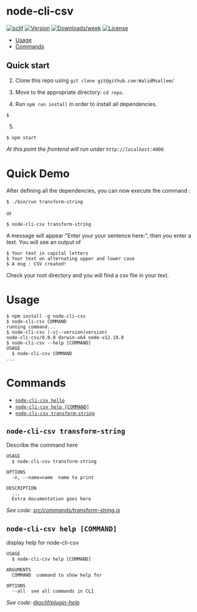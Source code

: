 node-cli-csv
============



[![oclif](https://img.shields.io/badge/cli-oclif-brightgreen.svg)](https://oclif.io)
[![Version](https://img.shields.io/npm/v/node-cli-csv.svg)](https://npmjs.org/package/node-cli-csv)
[![Downloads/week](https://img.shields.io/npm/dw/node-cli-csv.svg)](https://npmjs.org/package/node-cli-csv)
[![License](https://img.shields.io/npm/l/node-cli-csv.svg)](https://github.com/WalidMsallem/node-cli-csv/blob/master/package.json)

<!-- toc -->
* [Usage](#usage)
* [Commands](#commands)
<!-- tocstop -->

## Quick start

2.  Clone this repo using `git clone git@github.com:WalidMsallem/` 
3.  Move to the appropriate directory: `cd repo`.
 
4.  Run `npm run install` in order to install all dependencies. 
````
$ 
````
5. 
````
$ npm start
````
 
 _At this point the frontend will run under `http://localhost:4000`._
 
# Quick Demo
   After defining all the dependencies, you can now execute the command : 
   ````
$ ./bin/run transform-string
`````
or 
   ````
$ node-cli-csv transform-string
`````
A message will appear "Enter your your sentence here:", then you enter a text.
You will see an output of 
 ````
$ Your text in capital letters
$ Your text on alternating upper and lower case
$ A msg : CSV created!
`````
Check your root directory and you will find a csv file in your text.

# Usage
<!-- usage -->
```sh-session
$ npm install -g node-cli-csv
$ node-cli-csv COMMAND
running command...
$ node-cli-csv (-v|--version|version)
node-cli-csv/0.0.0 darwin-x64 node-v12.19.0
$ node-cli-csv --help [COMMAND]
USAGE
  $ node-cli-csv COMMAND
...
```
<!-- usagestop -->
# Commands
<!-- commands -->
* [`node-cli-csv hello`](#node-cli-csv-hello)
* [`node-cli-csv help [COMMAND]`](#node-cli-csv-help-command)
* [`node-cli-csv transform-string`](#node-cli-csv-transform-string)

## `node-cli-csv transform-string`

Describe the command here

```
USAGE
  $ node-cli-csv transform-string

OPTIONS
  -n, --name=name  name to print

DESCRIPTION
  ...
  Extra documentation goes here
```

_See code: [src/commands/transform-string.js](https://github.com/WalidMsallem/node-cli-csv/blob/v0.0.0/src/commands/transform-string.js)_
<!-- commandsstop -->

 ## `node-cli-csv help [COMMAND]`

display help for node-cli-csv

```
USAGE
  $ node-cli-csv help [COMMAND]

ARGUMENTS
  COMMAND  command to show help for

OPTIONS
  --all  see all commands in CLI
```

_See code: [@oclif/plugin-help](https://github.com/oclif/plugin-help/blob/v3.2.6/src/commands/help.ts)_


